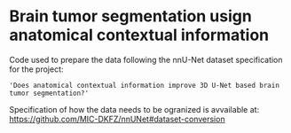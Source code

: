# Brain tumor segmentation usign anatomical contextual information


Code used to prepare the data following the nnU-Net dataset specification for the project:

    'Does anatomical contextual information improve 3D U-Net based brain tumor segmentation?'
  
Specification of how the data needs to be ogranized is avvailable at: https://github.com/MIC-DKFZ/nnUNet#dataset-conversion


